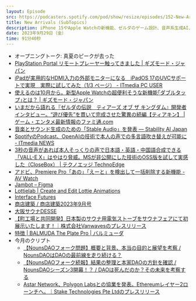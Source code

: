 ```yaml
---
layout: Episode
src: https://podcasters.spotify.com/pod/show/resize/episodes/152-New-Arrivals-SubTopics-e29tj9o
title: New Arrivals (SubTopics)
description: iPhone 15やApple Watchの新機能、ゼルダのゲーム設計、音声系生成AI、Figma JambotとLottielab、商店建築のサウナ特集、今月のクリプト動向など最近気になったサブトピックスを話しました。
date: 2023年9月29日（金）
time: 91分40秒
---
```


- オープニングトーク: 真夏のピークが去った
- [PlayStation Portal リモートプレーヤー触ってきました | ギズモード・ジャパン](https://www.gizmodo.jp/2023/08/playstation-portal-remote-player.html)
- [iPadが実用的なHDMI入力の外部モニターになる　iPadOS 17のUVCサポートで実現　実際に試してみた（1/3 ページ） - ITmedia PC USER](https://www.itmedia.co.jp/pcuser/articles/2309/21/news126.html)
- [使えるのは10月から。新型Apple Watchの超便利そうな新機能｢ダブルタップ｣とは？ | ギズモード・ジャパン](https://www.gizmodo.jp/2023/09/new-apple-watch-series-9-double-tap.html)
- [いまだから語れる『ゼルダの伝説　ティアーズ オブ ザ キングダム』開発者インタビュー。“遊び優先”を貫いて完成させた驚異の続編【ティアキン】 | ゲーム・エンタメ最新情報のファミ通.com](https://www.famitsu.com/news/202309/06314767.html)
- [音楽とサウンド生成のための「Stable Audio」を発表 — Stability AI Japan](https://ja.stability.ai/blog/stable-audio)
- [SpotifyのPodcast、OpenAIの技術で本人の声での多言語吹き替えが可能に - ITmedia NEWS](https://www.itmedia.co.jp/news/articles/2309/26/news095.html)
- [3秒の音声があれば本人そっくりの声で日本語・英語・中国語合成できる「VALL-E X」はやはり脅威。MSが非公開にした技術のOSS版を試して実感した（CloseBox） | テクノエッジ TechnoEdge](https://www.techno-edge.net/article/2023/08/28/1812.html)
- [アドビ、Premiere Pro「あの」「えーと」を検出して一括削除する新機能 - AV Watch](https://av.watch.impress.co.jp/docs/news/1530852.html)
- [Jambot – Figma](https://www.figma.com/community/widget/1274481464484630971/jambot)
- [Lottielab | Create and Edit Lottie Animations](https://www.lottielab.com/?home)
- [Interface Futures](https://www.interfacefutures.com/)
- [商店建築 / 商店建築2023年9月号](https://shotenkenchiku.com/products/detail.php?product_id=443)
- [大阪サウナDESSE](https://desse.osaka/)
- [【町工場と共同開発】日本製のサウナ用電気ストーブをサウナフェアにて初展示いたします！｜株式会社Vanwavesのプレスリリース](https://prtimes.jp/main/html/rd/p/000000022.000080106.html)
- [特徴 | BALMUDA The Plate Pro | バルミューダ](https://www.balmuda.com/jp/plate-pro/)
- 今月のクリプト
    - [【NounsDAOフォーク問題】概要と背景、本当の目的と展望を考察 / NounsDAOはDAOの最前線を走り続ける？](https://www.web3researchjapan.com/p/nounsdao-fork)
    - [【NounsDAOフォーク続報】結果の整理と本家DAOの方針を確認 / NounsDAOシーズン3開幕！？ / DAOは死んだのか？その未来を考察する](https://www.web3researchjapan.com/p/nounsdao-fork2?utm_campaign=email-post&r=o48zl&utm_source=substack&utm_medium=email)
    - [Astar Network、Polygon Labsとの協業を発表。Ethereumレイヤー2ローンチへ。｜Stake Technologies Pte Ltdのプレスリリース](https://prtimes.jp/main/html/rd/p/000000015.000073525.html)
